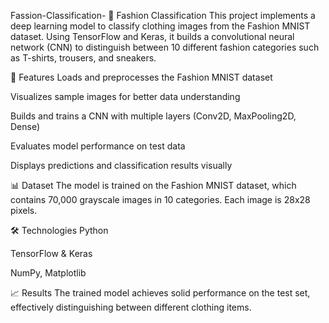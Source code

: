 
Fassion-Classification-
🧥 Fashion Classification This project implements a deep learning model to classify clothing images from the Fashion MNIST dataset. Using TensorFlow and Keras, it builds a convolutional neural network (CNN) to distinguish between 10 different fashion categories such as T-shirts, trousers, and sneakers.

🚀 Features Loads and preprocesses the Fashion MNIST dataset

Visualizes sample images for better data understanding

Builds and trains a CNN with multiple layers (Conv2D, MaxPooling2D, Dense)

Evaluates model performance on test data

Displays predictions and classification results visually

📊 Dataset The model is trained on the Fashion MNIST dataset, which contains 70,000 grayscale images in 10 categories. Each image is 28x28 pixels.

🛠️ Technologies Python

TensorFlow & Keras

NumPy, Matplotlib

📈 Results The trained model achieves solid performance on the test set, effectively distinguishing between different clothing items.
